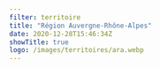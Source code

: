 ```yaml
---
filter: territoire
title: "Région Auvergne-Rhône-Alpes"
date: 2020-12-28T15:46:34Z
showTitle: true
logo: /images/territoires/ara.webp
---
```

